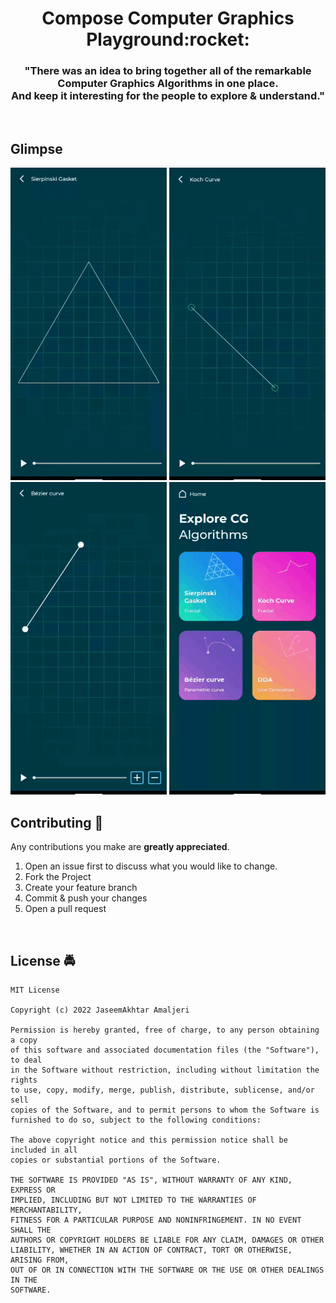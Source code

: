 <h1 align="center">Compose Computer Graphics Playground:rocket:</h1>
<h3 align="center">
"There was an idea to bring together all of the remarkable Computer Graphics Algorithms in one place.
  </br>And keep it interesting for the people to explore & understand."

</h3>
</br>

## Glimpse

<img src="https://raw.githubusercontent.com/Jaseemakhtar/ComposeCG/main/art/Seipinsky_triangle.gif" height="500" />
<img src="https://raw.githubusercontent.com/Jaseemakhtar/ComposeCG/main/art/Koch_curve.gif" height="500" />
<img src="https://raw.githubusercontent.com/Jaseemakhtar/ComposeCG/main/art/Bezier_curve.gif" height="500" />
<img src="https://raw.githubusercontent.com/Jaseemakhtar/ComposeCG/main/art/Not_available_yet.gif" height="500" />

</br>

## Contributing 🤝 

Any contributions you make are **greatly appreciated**.

1. Open an issue first to discuss what you would like to change.
2. Fork the Project
3. Create your feature branch
4. Commit & push your changes
5. Open a pull request

</br>

## License :oncoming_police_car:

    MIT License

    Copyright (c) 2022 JaseemAkhtar Amaljeri

    Permission is hereby granted, free of charge, to any person obtaining a copy
    of this software and associated documentation files (the "Software"), to deal
    in the Software without restriction, including without limitation the rights
    to use, copy, modify, merge, publish, distribute, sublicense, and/or sell
    copies of the Software, and to permit persons to whom the Software is
    furnished to do so, subject to the following conditions:

    The above copyright notice and this permission notice shall be included in all
    copies or substantial portions of the Software.

    THE SOFTWARE IS PROVIDED "AS IS", WITHOUT WARRANTY OF ANY KIND, EXPRESS OR
    IMPLIED, INCLUDING BUT NOT LIMITED TO THE WARRANTIES OF MERCHANTABILITY,
    FITNESS FOR A PARTICULAR PURPOSE AND NONINFRINGEMENT. IN NO EVENT SHALL THE
    AUTHORS OR COPYRIGHT HOLDERS BE LIABLE FOR ANY CLAIM, DAMAGES OR OTHER
    LIABILITY, WHETHER IN AN ACTION OF CONTRACT, TORT OR OTHERWISE, ARISING FROM,
    OUT OF OR IN CONNECTION WITH THE SOFTWARE OR THE USE OR OTHER DEALINGS IN THE
    SOFTWARE.

